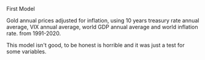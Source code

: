 First Model

Gold annual prices adjusted for inflation, using 10 years treasury rate annual average, VIX annual average, world GDP annual average and world inflation rate. from 1991-2020.

This model isn't good, to be honest is horrible and it was just a test for some variables.

